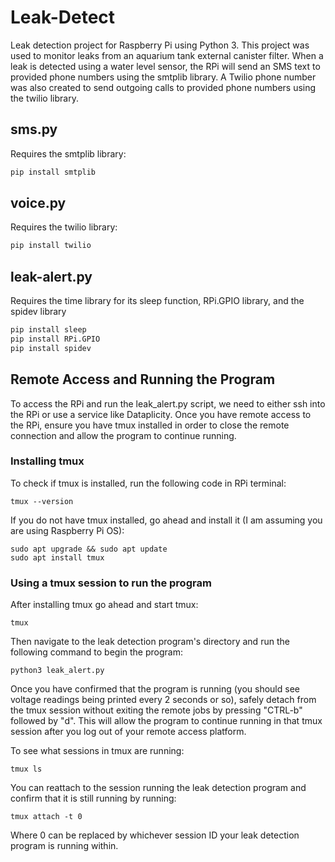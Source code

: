 # Leak-Detect
Leak detection project for Raspberry Pi using Python 3. This project was used to monitor leaks from an aquarium tank external canister filter. When a leak is detected using a water level sensor, the RPi will send an SMS text to provided phone numbers using the smtplib library. A Twilio phone number was also created to send outgoing calls to provided phone numbers using the twilio library.

## sms.py

Requires the smtplib library:

```python
pip install smtplib
```

## voice.py

Requires the twilio library:

```python
pip install twilio
```
## leak-alert.py

Requires the time library for its sleep function, RPi.GPIO library, and the spidev library

```python
pip install sleep
pip install RPi.GPIO
pip install spidev
```


## Remote Access and Running the Program

To access the RPi and run the leak_alert.py script, we need to either ssh into the RPi or use a service like Dataplicity. Once you have remote access to the RPi, ensure you have tmux installed in order to close the remote connection and allow the program to continue running.

### Installing tmux

To check if tmux is installed, run the following code in RPi terminal:

```shell
tmux --version
```

If you do not have tmux installed, go ahead and install it (I am assuming you are using Raspberry Pi OS):

```shell
sudo apt upgrade && sudo apt update
sudo apt install tmux
```

### Using a tmux session to run the program

After installing tmux go ahead and start tmux:

```shell
tmux
```

Then navigate to the leak detection program's directory and run the following command to begin the program:

```shell
python3 leak_alert.py
```

Once you have confirmed that the program is running (you should see voltage readings being printed every 2 seconds or so), safely detach from the tmux session without exiting the remote jobs by pressing "CTRL-b" followed by "d". This will allow the program to continue running in that tmux session after you log out of your remote access platform.


To see what sessions in tmux are running:

```shell
tmux ls
```

You can reattach to the session running the leak detection program and confirm that it is still running by running:

```shell
tmux attach -t 0
```
Where 0 can be replaced by whichever session ID your leak detection program is running within.
